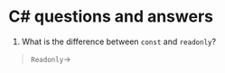 # C# questions and answers

1. What is the difference between `const` and `readonly`?
> `Readonly`&#8594;<br>
> 
